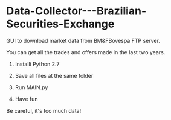 # Data-Collector---Brazilian-Securities-Exchange
GUI to download market data from BM&amp;FBovespa FTP server.

You can get all the trades and offers made in the last two years.

1) Installi Python 2.7

2) Save all files at the same folder

3) Run MAIN.py

4) Have fun

Be careful, it's too much data!
